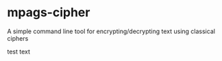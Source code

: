 # mpags-cipher
A simple command line tool for encrypting/decrypting text using classical ciphers

test text